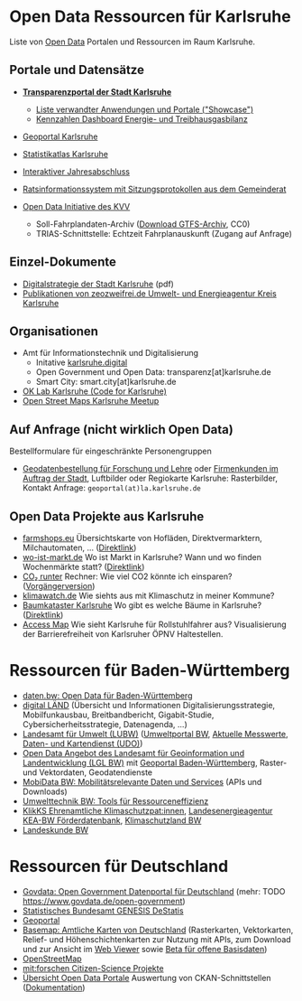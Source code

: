 # Open Data Ressourcen für Karlsruhe
Liste von [Open Data](https://www.govdata.de/open-government) Portalen und Ressourcen im Raum Karlsruhe.

## Portale und Datensätze
- [**Transparenzportal der Stadt Karlsruhe**](https://transparenz.karlsruhe.de/)
  	- [Liste verwandter Anwendungen und Portale ("Showcase")](https://transparenz.karlsruhe.de/showcase)
  	- [Kennzahlen Dashboard Energie- und Treibhausgasbilanz](https://web1.karlsruhe.de/transparenz/index.html)
- [Geoportal Karlsruhe](https://www.karlsruhe.de/mobilitaet-stadtbild/bauen-und-immobilien/geoportal-karlsruhe)
- [Statistikatlas Karlsruhe](https://web6.karlsruhe.de/Stadtentwicklung/statistik/atlas/)
- [Interaktiver Jahresabschluss](https://primary.axians-ikvs.de/sj/Produkthaushalt.xhtml?jahr=2020&kid=185b19qf18jl18cg18jl185b185b185b185b185b185b185b185b185b185b18jh18ce18jh19pz185b&typ=19x419xk19x219xi&dswid=516)
- [Ratsinformationssystem mit Sitzungsprotokollen aus dem Gemeinderat](https://sitzungskalender.karlsruhe.de/db/ratsinformation/start)

- [Open Data Initiative des KVV](https://www.kvv.de/fahrplan/fahrplaene/open-data.html)
  - Soll-Fahrplandaten-Archiv ([Download GTFS-Archiv](https://projekte.kvv-efa.de/GTFS/google_transit.zip), CC0)
  - TRIAS-Schnittstelle: Echtzeit Fahrplanauskunft (Zugang auf Anfrage)

## Einzel-Dokumente
- [Digitalstrategie der Stadt Karlsruhe](https://web1.karlsruhe.de/ris/oparl/bodies/0001/downloadfiles/00635290.pdf) (pdf)
- [Publikationen von zeozweifrei.de Umwelt- und Energieagentur Kreis Karlsruhe](https://zeozweifrei.de/publikationen/)

## Organisationen
- Amt für Informationstechnik und Digitalisierung
  - Initative [karlsruhe.digital](https://karlsruhe.digital/smart-city/)
  - Open Government und Open Data: transparenz[at]karlsruhe.de
  - Smart City:  smart.city[at]karlsruhe.de
- [OK Lab Karlsruhe (Code for Karlsruhe)](https://ok-lab-karlsruhe.de/)
- [Open Street Maps Karlsruhe Meetup](https://wiki.openstreetmap.org/wiki/Karlsruhe)

## Auf Anfrage (nicht wirklich Open Data)
Bestellformulare für eingeschränkte Personengruppen
- [Geodatenbestellung für Forschung und Lehre](https://web1.karlsruhe.de/service/Formulare/LA/Bestell1/) oder  [Firmenkunden im Auftrag der Stadt](https://web1.karlsruhe.de/service/Formulare/LA/Bestell2/), Luftbilder oder Regiokarte Karlsruhe: Rasterbilder, Kontakt Anfrage: `geoportal(at)la.karlsruhe.de`

## Open Data Projekte aus Karlsruhe
- [farmshops.eu](https://ok-lab-karlsruhe.de/projekte/direktvermarkter-karte/) Übersichtskarte von Hofläden, Direktvermarktern, Milchautomaten, ... ([Direktlink](https://farmshops.eu/))
- [wo-ist-markt.de](https://github.com/wo-ist-markt/wo-ist-markt.github.io) Wo ist Markt in Karlsruhe? Wann und wo finden Wochenmärkte statt? ([Direktlink](https://www.wo-ist-markt.de/#karlsruhe))
- [CO₂ runter](https://co2runter.ok-lab-karlsruhe.de/) Rechner: Wie viel CO2 könnte ich einsparen? ([Vorgängerversion](https://ok-lab-karlsruhe.de/projekte/klimadashboard/))
- [klimawatch.de](https://klimawatch.de/) Wie siehts aus mit Klimaschutz in meiner Kommune?
- [Baumkataster Karlsruhe](https://ok-lab-karlsruhe.de/projekte/baumkataster/) Wo gibt es welche Bäume in Karlsruhe? ([Direktlink](https://codeforkarlsruhe.github.io/baumkataster/))
- [Access Map](https://accessmap.karlsruhe.codefor.de/) Wie sieht Karlsruhe für Rollstuhlfahrer aus? Visualisierung der Barrierefreiheit von Karlsruher ÖPNV Haltestellen.

# Ressourcen für Baden-Württemberg
- [daten.bw: Open Data für Baden-Württemberg](https://www.daten-bw.de/)
- [digital LÄND](https://digital-laend.de/) (Übersicht und Informationen Digitalisierungsstrategie, Mobilfunkausbau, Breitbandbericht, Gigabit-Studie, Cybersicherheitsstrategie, Datenagenda, ...)
- [Landesamt für Umwelt (LUBW)](https://www.lubw.baden-wuerttemberg.de/) ([Umweltportal BW](https://umweltportal.baden-wuerttemberg.de/umweltdaten), [Aktuelle Messwerte](https://www.lubw.baden-wuerttemberg.de/aktuelle-messwerte), [Daten- und Kartendienst (UDO)](https://udo.lubw.baden-wuerttemberg.de))
- [Open Data Angebot des Landesamt für Geoinformation und Landentwicklung (LGL BW)](https://www.lgl-bw.de/Produkte/Open-Data/) mit [Geoportal Baden-Württemberg](https://www.geoportal-bw.de/), Raster- und Vektordaten, Geodatendienste
- [MobiData BW: Mobilitätsrelevante Daten und Services](https://mobidata-bw.de/dataset) (APIs und Downloads)
- [Umwelttechnik BW: Tools für Ressourceneffizienz](https://www.umwelttechnik-bw.de/de/inhalte/tools)
- [KlikKS Ehrenamtliche Klimaschutzpat:innen](https://klikks-bw.de/), [Landesenergieagentur KEA-BW Förderdatenbank](https://www.kea-bw.de/foerderdatenbank), [Klimaschutzland BW](https://klimaschutzland.baden-wuerttemberg.de/)
- [Landeskunde BW](https://www.leo-bw.de/)
 
# Ressourcen für Deutschland
- [Govdata: Open Government Datenportal für Deutschland](https://www.govdata.de/) (mehr: TODO https://www.govdata.de/open-government)
- [Statistisches Bundesamt GENESIS DeStatis](https://www-genesis.destatis.de/genesis/online)
- [Geoportal](https://www.geoportal.de/)
- [Basemap: Amtliche Karten von Deutschland](https://basemap.de/) (Rasterkarten, Vektorkarten, Relief- und Höhenschichtenkarten zur Nutzung mit APIs, zum Download und zur Ansicht im [Web Viewer](https://basemap.de/viewer/) sowie [Beta für offene Basisdaten](https://basemap.de/open_data/))
- [OpenStreetMap](https://openstreetmap.de/)
- [mit:forschen Citizen-Science Projekte](https://www.mitforschen.org/projekte)
- [Übersicht Open Data Portale](https://public.tableau.com/app/profile/michael.riedm.ller/viz/bersichtV2OpenDataPortale/Dashboard1#1) Auswertung von CKAN-Schnittstellen ([Dokumentation](https://ok-lab-karlsruhe.de/projekte/odportals/))
  
